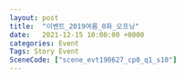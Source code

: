 ```yaml
---
layout: post
title:  "이벤트_2019여름_0화_오프닝"
date:   2021-12-15 10:00:00 +0000
categories: Event
Tags: Story Event
SceneCode: ["scene_evt190627_cp0_q1_s10"]
---
```

